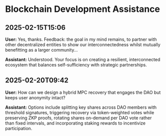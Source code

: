 
# Blockchain Development Assistance

## 2025-02-15T15:06
**User:** Yes, thanks. Feedback: the goal in my mind remains, to partner with other decentralized entities to show our interconnectedness whilst mutually benefitting as a larger community...

**Assistant:** Understood. Your focus is on creating a resilient, interconnected ecosystem that balances self-sufficiency with strategic partnerships.

## 2025-02-20T09:42
**User:** How can we design a hybrid MPC recovery that engages the DAO but keeps user anonymity intact?

**Assistant:** Options include splitting key shares across DAO members with threshold signatures, triggering recovery via token-weighted votes while preserving ZKP proofs, rotating shares on-demand per DAO vote rather than fixed intervals, and incorporating staking rewards to incentivize participation.
